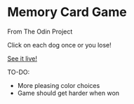# Memory Card Game
From The Odin Project

Click on each dog once or you lose!

[See it live!](https://odin-memory-game-2x5.pages.dev/)

TO-DO:
* More pleasing color choices
* Game should get harder when won